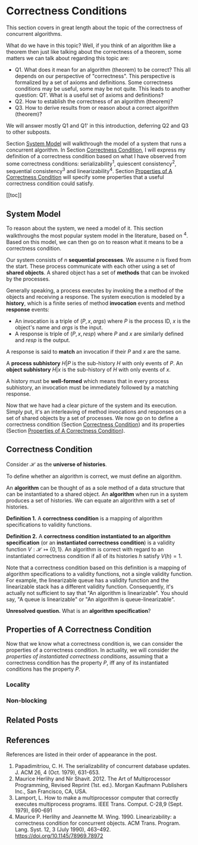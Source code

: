 # Correctness Conditions

This section covers in great length about the topic of the correctness of concurrent algorithms.

What do we have in this topic? Well, if you think of an algorithm like a theorem then just like talking about the correctness of a theorem, some matters we can talk about regarding this topic are:
- Q1. What does it mean for an algorithm (theorem) to be correct? This all depends on our perspective of "correctness". This perspective is formalized by a set of axioms and definitions. Some correctness conditions may be useful, some may be not quite. This leads to another question: Q1'. What is a useful set of axioms and definitions?
- Q2. How to establish the correctness of an algorithm (theorem)?
- Q3. How to derive results from or reason about a correct algorithm (theorem)?

We will answer mostly Q1 and Q1' in this introduction, deferring Q2 and Q3 to other subposts.

Section [System Model](#system-model) will walkthrough the model of a system that runs a concurrent algorithm. In Section [Correctness Condition](#correctness-conditions), I will express my definition of a correctness condition based on what I have observed from some correctness conditions: serializability<sup>1</sup>, quiescent consistency<sup>2</sup>, sequential consistency<sup>3</sup> and linearizability<sup>4</sup>. Section [Properties of A Correctness Condition](#properties-of-a-correctness-condition) will specify some properties that a useful correctness condition could satisfy.

[[toc]]

## System Model

To reason about the system, we need a model of it. This section walkthroughs the most popular system model in the literature, based on <sup>4</sup>. Based on this model, we can then go on to reason what it means to be a correctness condition.

Our system consists of $n$ **sequential processes**. We assume $n$ is fixed from the start. These process communicate with each other using a set of **shared objects**. A shared object has a set of **methods** that can be invoked by the processes.

Generally speaking, a process executes by invoking the a method of the objects and receiving a response. The system execution is modeled by a **history**, which is a finite series of method **invocation** events and method **response** events:
- An invocation is a triple of $(P, x, args)$ where $P$ is the process ID, $x$ is the object's name and $args$ is the input.
- A response is triple of $(P, x, resp)$ where $P$ and $x$ are similarly defined and $resp$ is the output.

A response is said to **match** an invocation if their $P$ and $x$ are the same.

A **process subhistory** $H|P$ is the sub-history $H$ with only events of $P$. An **object subhistory** $H | x$ is the sub-history of $H$ with only events of $x$.

A history must be **well-formed** which means that in every process subhistory, an invocation must be immediately followed by a matching response.

Now that we have had a clear picture of the system and its execution. Simply put, it's an interleaving of method invocations and responses on a set of shared objects by a set of processes. We now go on to define a correctness condition (Section [Correctness Condition](#correctness-conditions)) and its properties (Section [Properties of A Correctness Condition](#properties-of-a-correctness-condition)).

## Correctness Condition

Consider $\mathcal{H}$ as the **universe of histories**.

To define whether an algorithm is correct, we must define an algorithm.

An **algorithm** can be thought of as a sole method of a data structure that can be instantiated to a shared object. An **algorithm** when run in a system produces a set of histories. We can equate an algorithm with a set of histories.

**Definition 1.** A **correctness condition** is a mapping of algorithm specifications to validity functions.

**Definition 2.** A **correctness condition instantiated to an algorithm specification** (or an **instantiated correctness condition**) is a validity function $V:\mathcal{H}\mapsto\{0,1\}$. An algorithm is correct with regard to an instantiated correctness condition if all of its histories $h$ satisfy $V(h) = 1$.

Note that a correctness condition based on this definition is a mapping of algorithm specifications to a validity functions, not a single validity function. For example, the linearizable queue has a validity function and the linearizable stack has a different validity function. Consequently, it's actually not sufficient to say that "An algorithm is linearizable". You should say, "A queue is linearizable" or "An algorithm is queue-linearizable".

**Unresolved question.** What is an **algorithm specification**?

## Properties of A Correctness Condition

Now that we know what a correctness condition is, we can consider the properties of a correctness condition. In actuality, we will consider _the properties of instantiated correctness conditions_, assuming that a correctness condition has the property $P$, iff any of its instantiated conditions has the property $P$.

### Locality

### Non-blocking

## Related Posts

## References

References are listed in their order of appearance in the post.

1. Papadimitriou, C. H. The serializability of concurrent database updates. J. ACM 26, 4 (Oct. 1979), 631-653.
2. Maurice Herlihy and Nir Shavit. 2012. The Art of Multiprocessor Programming, Revised Reprint (1st. ed.). Morgan Kaufmann Publishers Inc., San Francisco, CA, USA.
3. Lamport, L. How to make a multiprocessor computer that correctly executes multiprocess programs. IEEE Trans. Comput. C-28,9 (Sept. 1979), 690-691
4. Maurice P. Herlihy and Jeannette M. Wing. 1990. Linearizability: a correctness condition for concurrent objects. ACM Trans. Program. Lang. Syst. 12, 3 (July 1990), 463–492. https://doi.org/10.1145/78969.78972 
